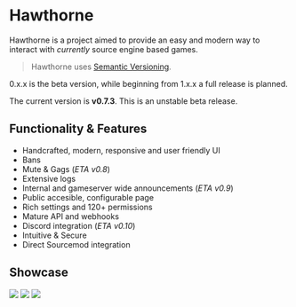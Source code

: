 # Hawthorne

Hawthorne is a project aimed to provide an easy and modern way to interact with _currently_ source engine based games.

> Hawthorne uses [Semantic Versioning][1].

0.x.x is the beta version, while beginning from 1.x.x a full release is planned.

The current version is **v0.7.3**. This is an unstable beta release.

## Functionality & Features
* Handcrafted, modern, responsive and user friendly UI
* Bans
* Mute & Gags (_ETA v0.8_)
* Extensive logs
* Internal and gameserver wide announcements (_ETA v0.9_)
* Public accesible, configurable page
* Rich settings and 120+ permissions
* Mature API and webhooks
* Discord integration (_ETA v0.10_)
* Intuitive & Secure
* Direct Sourcemod integration

## Showcase
![][image-1]
![][image-2]
![][image-3]

[1]:  https://semver.org/

[image-1]:  docs/images/1.png
[image-2]:  docs/images/7.png
[image-3]:  docs/images/5.png
